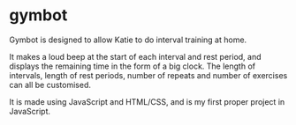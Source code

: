 # gymbot

Gymbot is designed to allow Katie to do interval training at home.

It makes a loud beep at the start of each interval and rest period, and displays the remaining time in the form of a big clock. The length of intervals, length of rest periods, number of repeats and number of exercises can all be customised.

It is made using JavaScript and HTML/CSS, and is my first proper project in JavaScript.
